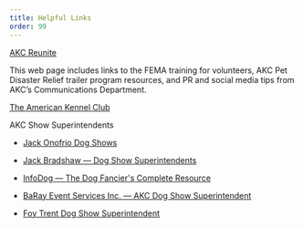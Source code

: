 ```yaml
---
title: Helpful Links
order: 99
---
```



[AKC Reunite](https://www.akcreunite.org/local)

​This web page includes links to the FEMA training for volunteers, AKC Pet Disaster Relief trailer program resources, and PR and social media tips from AKC’s Communications Department.

[The American Kennel Club](https://www.akc.org/)

AKC Show Superintendents

- ​[Jack Onofrio Dog Shows](https://www.onofrio.com)

- [Jack Bradshaw — Dog Show Superintendents](https://www.jbradshaw.com)

- [InfoDog — The Dog Fancier's Complete Resource](https://infodog.com)

- [BaRay Event Services Inc. — AKC Dog Show Superintendent](https://www.barayevents.com)

- [Foy Trent Dog Show Superintendent](https://foytrentdogshows.com)
